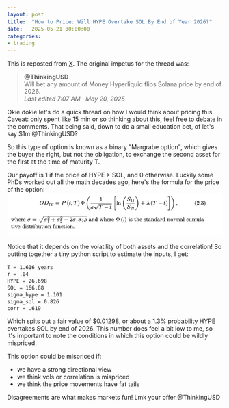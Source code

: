 ```yaml
---
layout: post
title:  "How to Price: Will HYPE Overtake SOL By End of Year 2026?"
date:   2025-05-21 00:00:00
categories:
- trading
---
```

This is reposted from [X](https://x.com/mr_plumpkin/status/1924752488173109701). The original impetus for the thread was: 

> **@ThinkingUSD**  
> Will bet any amount of Money Hyperliquid flips Solana price by end of 2026.  
> *Last edited 7:07 AM · May 20, 2025*

Okie dokie let's do a quick thread on how I would think about pricing this. Caveat: only spent like 15 min or so thinking about this, feel free to debate in the comments. That being said, down to do a small education bet, of let's say $1m @ThinkingUSD?

So this type of option is known as a binary "Margrabe option", which gives the buyer the right, but not the obligation, to exchange the second asset for the first at the time of maturity T. 

Our payoff is 1 if the price of HYPE > SOL, and 0 otherwise. Luckily some PhDs worked out all the math decades ago, here's the formula for the price of the option: 
![Binary Margrabe Formula](/public/binary-margrabe-formula.png)

Notice that it depends on the volatility of both assets and the correlation! So putting together a tiny python script to estimate the inputs, I get: 

```
T = 1.616 years
r = .04
HYPE = 26.698
SOL = 166.88
sigma_hype = 1.101
sigma_sol = 0.826
corr = .619
```

Which spits out a fair value of $0.01298, or about a 1.3% probability HYPE overtakes SOL by end of 2026. This number does feel a bit low to me, so it's important to note the conditions in which this option could be wildly mispriced.

This option could be mispriced if:

* we have a strong directional view
* we think vols or correlation is mispriced
* we think the price movements have fat tails

Disagreements are what makes markets fun! Lmk your offer 
@ThinkingUSD
 

